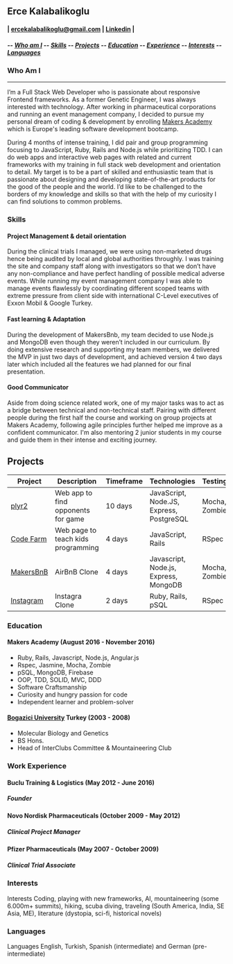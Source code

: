 ## <a name="user-content-top">Erce Kalabalikoglu</a>
#### | ercekalabalikoglu@gmail.com | [Linkedin](https://www.linkedin.com/in/erce-kalabalikoglu-99163946) |
##### -- [Who am I](#whoami) -- [Skills](#skills) -- [Projects](#Projects) -- [Education](#education) -- [Experience](#experience) -- [Interests](#interests) -- [Languages](#languages) 



### <a name="whoami">Who Am I</a>
---

I’m a Full Stack Web Developer who is passionate about responsive Frontend frameworks. As a former Genetic Engineer, I was always interested with technology. After working in pharmaceutical corporations and running an event management company, I decided to pursue my personal dream of coding & development by enrolling <a href="http://www.makersacademy.com/">Makers Academy</a> which is Europe's leading software development bootcamp.

During 4 months of intense training, I did pair and group programming focusing to JavaScript, Ruby, Rails and Node.js while prioritizing TDD. I can do web apps and interactive web pages with related and current frameworks with my training in full stack web development and orientation to detail. My target is to be a part of skilled and enthusiastic team that is passionate about designing and developing state-of-the-art products for the good of the people and the world. I’d like to be challenged to the borders of my knowledge and skills so that with the help of my curiosity I can find solutions to common problems. 

### <a name="skills">Skills</a>

#### Project Management & detail orientation
During the clinical trials I managed, we were using non-marketed drugs hence being audited by local and global authorities throughly. I was training the site and company staff along with investigators so that we don’t have any non-compliance and have perfect handling of possible medical adverse events. While running my event management company I was able to manage events flawlessly by coordinating different scoped teams with extreme pressure from client side with international C-Level executives of Exxon Mobil & Google Turkey.

#### Fast learning & Adaptation
During the development of MakersBnb, my team decided to use Node.js and MongoDB even though they weren’t included in our curriculum. By doing extensive research and supporting my team members, we delivered the MVP in just two days of development, and achieved version 4 two days later which included all the features we had planned for our final presentation.

#### Good Communicator
Aside from doing science related work, one of my major tasks was to act as a bridge between technical and non-technical staff.
Pairing with different people during the first half the course and working on group projects at Makers Academy, following agile principles further helped me improve as a confident communicator. I'm also mentoring 2 junior students in my course and guide them in their intense and exciting journey.


## Projects

Project | Description | Timeframe | Technologies | Testing
------------- | ----------- | --------------------- | ------------ | -------
[plyr2](https://github.com/ercekal/plyr2)| Web app to find opponents for game | 10 days | JavaScript, Node.JS, Express, PostgreSQL| Mocha, Zombie
[Code Farm](https://github.com/ercekal/code_farm) | Web page to teach kids programming | 4 days | JavaScript, Rails | RSpec
[MakersBnB](https://github.com/ercekal/MakersBnB) | AirBnB Clone | 4 days | Javascript, Node.js, Express, MongoDB | Mocha, Zombie
[Instagram](https://github.com/ercekal/instagram-challenge) | Instagra Clone | 2 days | Ruby, Rails, pSQL | RSpec


### <a name="education">Education</a>

#### Makers Academy (August 2016 - November 2016)

- Ruby, Rails, Javascript, Node.js, Angular.js
- Rspec, Jasmine, Mocha, Zombie
- pSQL, MongoDB, Firebase
- OOP, TDD, SOLID, MVC, DDD
- Software Craftsmanship
- Curiosity and hungry passion for code
- Independent learner and problem-solver

#### <a href="https://en.wikipedia.org/wiki/Bo%C4%9Fazi%C3%A7i_University"> Bogazici University</a> Turkey (2003 - 2008)

- Molecular Biology and Genetics
- BS Hons.
- Head of InterClubs Committee & Mountaineering Club

### <a name="experience">Work Experience</a>

#### Buclu Training & Logistics (May 2012 - June 2016)
##### Founder

#### Novo Nordisk Pharmaceuticals (October 2009 - May 2012)
##### Clinical Project Manager

#### Pfizer Pharmaceuticals (May 2007 - October 2009)
##### Clinical Trial Associate

### <a name="interests">Interests</a>

Interests
Coding, playing with new frameworks, AI, mountaineering (some 6.000m+ summits), hiking, scuba diving, traveling (South America, India, SE Asia, ME), literature (dystopia, sci-fi, historical novels)

### <a name="languages">Languages</a>

Languages
English, Turkish, Spanish (intermediate) and German (pre-intermediate)
